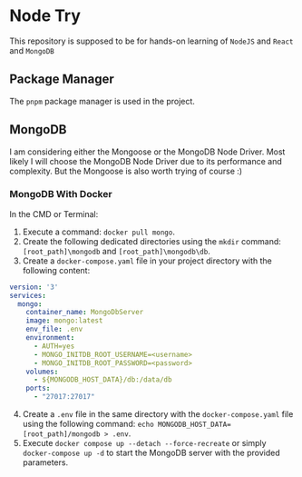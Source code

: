 # Node Try

This repository is supposed to be for hands-on learning of `NodeJS` and `React` and `MongoDB`

## Package Manager

The `pnpm` package manager is used in the project.

## MongoDB 

I am considering either the Mongoose or the MongoDB Node Driver. Most likely I will choose the MongoDB Node Driver due to its performance and complexity. But the Mongoose is also worth trying of course :)

### MongoDB With Docker

In the CMD or Terminal:
1. Execute a command: `docker pull mongo`.
2. Create the following dedicated directories using the `mkdir` command: `[root_path]\mongodb` and `[root_path]\mongodb\db`.
3. Create a `docker-compose.yaml` file in your project directory with the following content:

```yaml
version: '3'
services:
  mongo:
    container_name: MongoDbServer
    image: mongo:latest
    env_file: .env
    environment:
      - AUTH=yes
      - MONGO_INITDB_ROOT_USERNAME=<username>
      - MONGO_INITDB_ROOT_PASSWORD=<password>
    volumes:
      - ${MONGODB_HOST_DATA}/db:/data/db
    ports:
      - "27017:27017"
```

4. Create a `.env` file in the same directory with the `docker-compose.yaml` file using the following command: `echo MONGODB_HOST_DATA=[root_path]/mongodb > .env`.
5. Execute `docker compose up --detach --force-recreate` or simply `docker-compose up -d` to start the MongoDB server with the provided parameters.